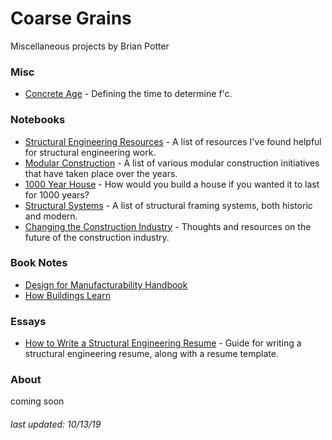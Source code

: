# Coarse Grains

Miscellaneous projects by Brian Potter

### Misc

- [Concrete Age](/concreteage.html) - Defining the time to determine f'c.


### Notebooks

- [Structural Engineering Resources](/resourcelist.html) - A list of resources I've found helpful for structural engineering work.
- [Modular Construction](/modular.html) - A list of various modular construction initiatives that have taken place over the years.
- [1000 Year House](/1000year.html) - How would you build a house if you wanted it to last for 1000 years?
- [Structural Systems](/structuralsystems.html) - A list of structural framing systems, both historic and modern.
- [Changing the Construction Industry](/constructionchanges.html) - Thoughts and resources on the future of the construction industry.

### Book Notes

 - [Design for Manufacturability Handbook](/dfm2.html)
 - [How Buildings Learn](/buildingslearn.html)

### Essays

- [How to Write a Structural Engineering Resume](/structuralresume.html) - Guide for writing a structural engineering resume, along with a resume template.

### About

coming soon

###### *last updated: 10/13/19*